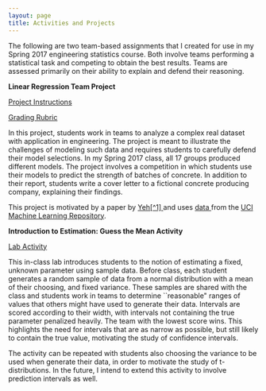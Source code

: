 ```yaml
---
layout: page
title: Activities and Projects
---
```


The following are two team-based assignments that I created for use in my Spring 2017 engineering statistics course. Both involve teams performing a statistical task and competing to obtain the best results. Teams are assessed primarily on their ability to explain and defend their reasoning. 


**Linear Regression Team Project**

<a href="Project_Description.pdf"> Project Instructions </a> 

<a href="Rubric.pdf"> Grading Rubric </a>

In this project, students work in teams to analyze a complex real dataset with application in engineering. The project is meant to illustrate the challenges of modeling such data and requires students to carefully defend their model selections. In my Spring 2017 class, all 17 groups produced different models. The project involves a competition in which students use their models to predict the strength of batches of concrete. In addition to their report, students write a cover letter to a fictional concrete producing company, explaining their findings. 

This project is motivated by a paper by <a href="https://www.researchgate.net/profile/I_Cheng_Yeh/publication/222447231_Modeling_of_Strength_of_High-Performance_Concrete_Using_Artificial_Neural_Networks_Cement_and_Concrete_research_2812_1797-1808/links/558ca18a08ae591c19da08ba/Modeling-of-Strength-of-High-Performance-Concrete-Using-Artificial-Neural-Networks-Cement-and-Concrete-research-2812-1797-1808.pdf"> Yeh[^1] </a>and uses <a href="https://archive.ics.uci.edu/ml/datasets/Concrete+Compressive+Strength"> data </a> from the <a href="http://archive.ics.uci.edu/ml/"> UCI Machine Learning Repository</a>.


**Introduction to Estimation: Guess the Mean Activity**

<a href="Guess the Mean Activity.pdf">  Lab Activity </a>

This in-class lab introduces students to the notion of estimating a fixed, unknown parameter using sample data. Before class, each student generates a random sample of data from a normal distribution with a mean of their choosing, and fixed variance. These samples are shared with the class and students work in teams to determine ``reasonable" ranges of values that others might have used to generate their data. Intervals are scored according to their width, with intervals not containing the true parameter penalized heavily. The team with the lowest score wins. This highlights the need for intervals that are as narrow as possible, but still likely to contain the true value, motivating the study of confidence intervals. 

The activity can be repeated with students also choosing the variance to be used when generate their data, in order to motivate the study of t-distributions. In the future, I intend to extend this activity to involve prediction intervals as well.


